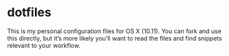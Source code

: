# dotfiles
This is my personal configuration files for OS X (10.11). 
You can fork and use this directly, but it’s more likely you’ll want to read the files and find snippets relevant to your workflow.
